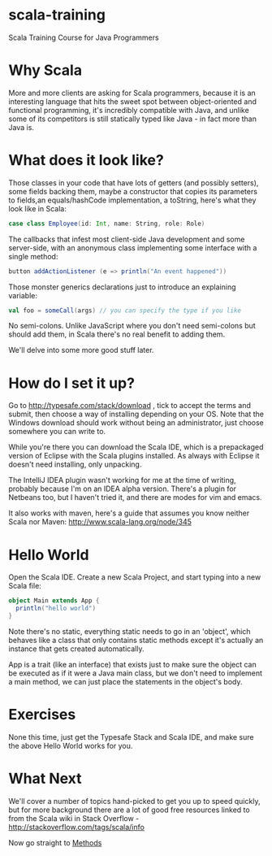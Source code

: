 scala-training
==============

Scala Training Course for Java Programmers

Why Scala
=========

More and more clients are asking for Scala programmers, because it is an interesting language that hits the sweet spot between object-oriented and functional programming, it's incredibly compatible with Java, and unlike some of its competitors is still statically typed like Java - in fact more than Java is.

What does it look like?
=======================

Those classes in your code that have lots of getters (and possibly setters), some fields backing them, maybe a constructor that copies its parameters to fields,an equals/hashCode implementation, a toString, here's what they look like in Scala:

```scala
case class Employee(id: Int, name: String, role: Role)
```

The callbacks that infest most client-side Java development and some server-side, with an anonymous class implementing some interface with a single method:

```scala
button addActionListener (e => println("An event happened"))
```

Those monster generics declarations just to introduce an explaining variable:

```scala
val foo = someCall(args) // you can specify the type if you like
```

No semi-colons.  Unlike JavaScript where you don't need semi-colons but should add them, in Scala there's no real benefit to adding them.

We'll delve into some more good stuff later.

How do I set it up?
===================

Go to http://typesafe.com/stack/download , tick to accept the terms and submit, then choose a way of installing depending on your OS.  Note that the Windows download should work without being an administrator, just choose somewhere you can write to.

While you're there you can download the Scala IDE, which is a prepackaged version of Eclipse with the Scala plugins installed.  As always with Eclipse it doesn't need installing, only unpacking.

The IntelliJ IDEA plugin wasn't working for me at the time of writing, probably because I'm on an IDEA alpha version.  There's a plugin for Netbeans too, but I haven't tried it, and there are modes for vim and emacs.

It also works with maven, here's a guide that assumes you know neither Scala nor Maven: http://www.scala-lang.org/node/345

Hello World
===========

Open the Scala IDE.  Create a new Scala Project, and start typing into a new Scala file:

```scala
object Main extends App {
  println("hello world")
}
```

Note there's no static, everything static needs to go in an 'object', which behaves like a class that only contains static methods except it's actually an instance that gets created automatically.

App is a trait (like an interface) that exists just to make sure the object can be executed as if it were a Java main class, but we don't need to implement a main method, we can just place the statements in the object's body.

Exercises
========

None this time, just get the Typesafe Stack and Scala IDE, and make sure the above Hello World works for you.

What Next
=========

We'll cover a number of topics hand-picked to get you up to speed quickly, but for more background there are a lot of good free resources linked to from the Scala wiki in Stack Overflow - http://stackoverflow.com/tags/scala/info

Now go straight to [Methods](Methods.md)
